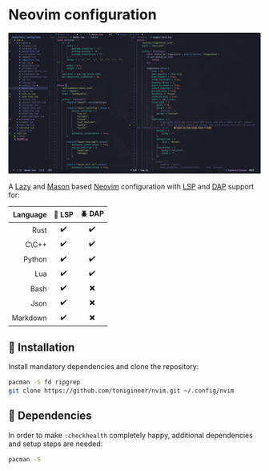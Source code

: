 # Neovim configuration

<kbd>![preview](./assets/preview.png)</kbd>

A [Lazy](https://github.com/folke/lazy.nvim) and [Mason](https://github.com/williamboman/mason.nvim) based [Neovim](https://neovim.io/) configuration with [LSP](https://github.com/neovim/nvim-lspconfig) and [DAP](https://github.com/mfussenegger/nvim-dap) support for:

Language | 📰 LSP | 🪲 DAP
--: | :-: | :-:
Rust |  ✔️ | ✔️
C\C++ |  ✔️ | ✔️
Python |  ✔️ | ✔️
Lua |  ✔️ | ✔️
Bash |  ✔️ | ✖️
Json |  ✔️ | ✖️
Markdown |  ✔️ | ✖️

## 💾 Installation

Install mandatory dependencies and clone the repository:

```sh
pacman -S fd ripgrep
git clone https://github.com/tonigineer/nvim.git ~/.config/nvim
```

## 🔧 Dependencies

In order to make `:checkhealth` completely happy, additional dependencies and setup steps are needed:

```sh
pacman -S 
```
